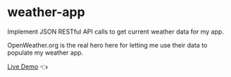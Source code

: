 # weather-app

Implement JSON RESTful API calls to get current weather data for my app. 

OpenWeather.org is the real hero here for letting me use their data to populate my weather app. 

[Live Demo](https://troywickliffe.github.io/weather-app/) :point_left:
